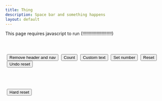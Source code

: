 ```yaml
---
title: Thing
description: Space bar and something happens
layout: default
---
```


<style>
    button{margin-left:5px}
    #text1{text-align:center;font-size:23px;}
    #cheatText{text-align:center}
</style>
<noscript>This page requires javascript to run (!!!!!!!!!!!!!!!!!!!!!!!)</noscript>
<br><br>
<div id="thing">
    <p id="text1"></p>
    <p id="cheatText"></p>
    <br>
    <button id="remove-han" onclick="removeNav()">Remove header and nav</button>
    <button id="mobileCount" onclick="add()">Count</button>
    <button id="customText" onclick="cText()">Custom text</button>
    <button id="cheat" onclick="set()">Set number</button>
    <button id="resetBTN" onclick="reset()">Reset</button>
    <button id="undoReset" onclick="undoReset()">Undo reset</button>
    <br><br><br><br><br>
    <button id="hardReset" onclick="hardReset(true)">Hard reset</button>
</div>
<script src="thing.js"></script>
